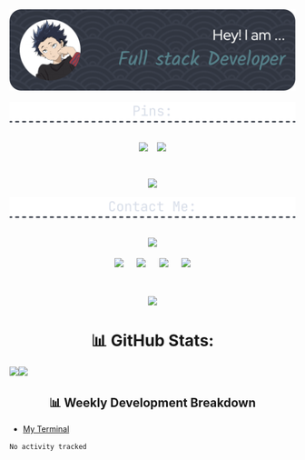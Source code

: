 <div align=center>
  <img src="./github-header-image (1).png" width=900/>
  <br /> <br />
  
  <img src="./div-pins.png" width=800/>
  <br /><br />
  
  <a href="https://github.com/Nareshchoudhary02/Dapp_GoogleKeepNotes"><img src="https://github-readme-stats.vercel.app/api/pin/?username=Nareshchoudhary02&repo=Dapp_GoogleKeepNotes&border_radius=5&theme=nord&hide_border=true"></a>
  &nbsp;&nbsp;
  <a href="https://github.com/Nareshchoudhary02/YouTube-Search-Clone"><img src="https://github-readme-stats.vercel.app/api/pin/?username=Nareshchoudhary02&repo=YouTube-Search-Clone&border_radius=5&theme=nord&hide_border=true"></a>
  
  <br />
  
  <a href="https://github.com/Nareshchoudhary02/Leetcode-Questions"><img src="https://github-readme-stats.vercel.app/api/pin/?username=Nareshchoudhary02&repo=Leetcode-Questions&border_radius=5&theme=nord&hide_border=true"></a>
  <br />
  
  <img src="./contact-div.png" width=800/>
  <br /><br />
  
  <a href="https://discord.com/users/581807321047498780"><img src="https://lanyard-profile-readme.vercel.app/api/581807321047498780?borderRadius=5px&bg=2E3440&theme=dark&idleMessage=Currently%20learning%20Blockchain%20Development"></a>
  <br /><br />
  <a href="https://leetcode.com/Naresh_Choudhary/"><img src="https://i.ibb.co/4M1psGp/leetcode-2.png" width=55/></a>
  &nbsp;&nbsp;&nbsp;&nbsp;
  <a href="mailto:nareshnc82643@gmail.com"><img src="https://mailmeteor.com/logos/assets/PNG/Gmail_Logo_256px.png" width=52/></a>
  &nbsp;&nbsp;&nbsp;&nbsp;
  <a href="https://linkedin.com/in/naresh-choudhary-0009b3212/"><img src="https://cdn-icons-png.flaticon.com/512/174/174857.png" width=45 /></a>
  &nbsp;&nbsp;&nbsp;&nbsp;
  <a href="https://open.spotify.com/user/31vmadujmxyixevesbudfp6mxs3y"><img src="https://upload.wikimedia.org/wikipedia/commons/1/19/Spotify_logo_without_text.svg" width=47/></a>
  <br /><br /><br/>



  [![](https://visitcount.itsvg.in/api?id=Nareshchoudhary02&icon=0&color=0)](https://visitcount.itsvg.in)
</div>

# <h1 align="center">📊 GitHub Stats:</h1>
  <img src="https://github-readme-stats.vercel.app/api/top-langs/?username=Nareshchoudhary02&theme=dark&hide_border=false&include_all_commits=false&count_private=false&layout=compact" /><img src="https://github-readme-streak-stats.herokuapp.com/?user=Nareshchoudhary02&theme=dark&hide_border=false" />
  
<!--  ![](https://github-readme-stats.vercel.app/api?username=Nareshchoudhary02&theme=dark&hide_border=false&include_all_commits=false&count_private=false)
 ![](https://github-readme-streak-stats.herokuapp.com/?user=Nareshchoudhary02&theme=dark&hide_border=false)<br/> -->


<h2 align=center>📊 Weekly Development Breakdown</h2>

<!--START_SECTION:waka-->
- [My Terminal](https://nareshchoudhary02.github.io/My-Terminal/)
```text
No activity tracked
```

<!--END_SECTION:waka-->
<!-- 
  ## <h1 align="center">💰 You can help me by Donating</h1>
  <h3 align="center">
  
  [![BuyMeACoffee](https://img.shields.io/badge/Buy%20Me%20a%20Coffee-ffdd00?style=for-the-badge&logo=buy-me-a-coffee&logoColor=black)](https://buymeacoffee.com/coolnaresh)
  
  </h3>
  
Proudly created with GPRM ( https://gprm.itsvg.in )
 <img src="https://github-readme-stats.vercel.app/api?username=Nareshchoudhary02&theme=dark&hide_border=false&include_all_commits=false&count_private=false" />&nbsp;&nbsp;&nbsp;&nbsp; 
  -->
